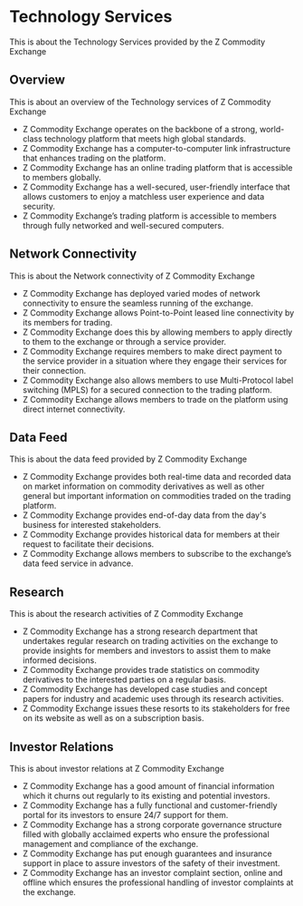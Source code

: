 # Technology Services

This is about the Technology Services provided by the Z Commodity Exchange

## Overview

This is about an overview of the Technology services of Z Commodity Exchange

- Z Commodity Exchange operates on the backbone of a strong, world-class technology platform that meets high global standards.
- Z Commodity Exchange has a computer-to-computer link infrastructure that enhances trading on the platform.
- Z Commodity Exchange has an online trading platform that is accessible to members globally.
- Z Commodity Exchange has a well-secured, user-friendly interface that allows customers to enjoy a matchless user experience and data security.
- Z Commodity Exchange’s trading platform is accessible to members through fully networked and well-secured computers.

## Network Connectivity

This is about the Network connectivity of Z Commodity Exchange

- Z Commodity Exchange has deployed varied modes of network connectivity to ensure the seamless running of the exchange.
- Z Commodity Exchange allows Point-to-Point leased line connectivity by its members for trading.
- Z Commodity Exchange does this by allowing members to apply directly to them to the exchange or through a service provider.
- Z Commodity Exchange requires members to make direct payment to the service provider in a situation where they engage their services for their connection.
- Z Commodity Exchange also allows members to use Multi-Protocol label switching (MPLS) for a secured connection to the trading platform.
- Z Commodity Exchange allows members to trade on the platform using direct internet connectivity.

## Data Feed

This is about the data feed provided by Z Commodity Exchange

- Z Commodity Exchange provides both real-time data and recorded data on market information on commodity derivatives as well as other general but important information on commodities traded on the trading platform.
- Z Commodity Exchange provides end-of-day data from the day's business for interested stakeholders.
- Z Commodity Exchange provides historical data for members at their request to facilitate their decisions.
- Z Commodity Exchange allows members to subscribe to the exchange’s data feed service in advance.

## Research

This is about the research activities of Z Commodity Exchange

- Z Commodity Exchange has a strong research department that undertakes regular research on trading activities on the exchange to provide insights for members and investors to assist them to make informed decisions.
- Z Commodity Exchange provides trade statistics on commodity derivatives to the interested parties on a regular basis.
- Z Commodity Exchange has developed case studies and concept papers for industry and academic uses through its research activities.
- Z Commodity Exchange issues these resorts to its stakeholders for free on its website as well as on a subscription basis.

## Investor Relations

This is about investor relations at Z Commodity Exchange

- Z Commodity Exchange has a good amount of financial information which it churns out regularly to its existing and potential investors.
- Z Commodity Exchange has a fully functional and customer-friendly portal for its investors to ensure 24/7 support for them.
- Z Commodity Exchange has a strong corporate governance structure filled with globally acclaimed experts who ensure the professional management and compliance of the exchange.
- Z Commodity Exchange has put enough guarantees and insurance support in place to assure investors of the safety of their investment.
- Z Commodity Exchange has an investor complaint section, online and offline which ensures the professional handling of investor complaints at the exchange.